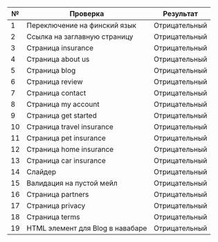 
| №        | Проверка | Результат|
|----------|----------|----------|
| 1    |Переключение на финский язык  | Отрицательный |
| 2    | Ссылка на заглавную страницу   | Отрицательный  |
| 3    |Страница insurance   | Отрицательный  |
|4|Страница about us|Отрицательный|
|5|Страница blog|Отрицательный|
|6|Страница review|Отрицательный|
|7|Страница contact|Отрицательный|
|8|Страница my account|Отрицательный|
|9|Страница get started|Отрицательный|
|10|Страница  travel insurance|Отрицательный|
|11|Страница pet insurance|Отрицательный|
|12|Страница home insurance|Отрицательный|
|13|Страница car insurance|Отрицательный|
|14|Слайдер|Отрицательный|
|15|Валидация на пустой мейл|Отрицательный|
|16|Страница partners|Отрицательный|
|17|Страница privacy|Отрицательный|
|18|Страница terms|Отрицательный|
|19|HTML элемент для Blog в навабаре|Отрицательный|

